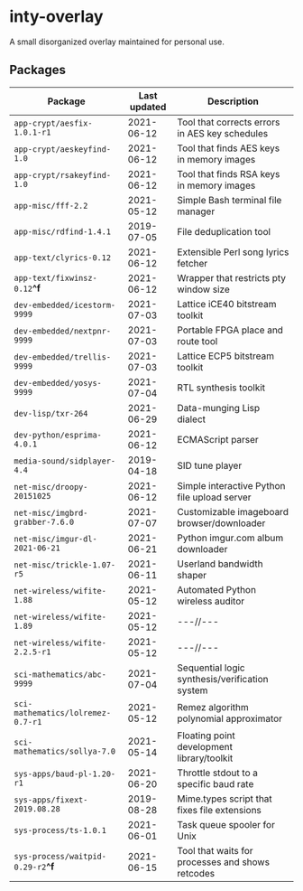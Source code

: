 inty-overlay
============
A small disorganized overlay maintained for personal use.

Packages
--------
| Package                         | Last updated | Description                                    |
| ------------------------------- | ------------ |----------------------------------------------- |
| `app-crypt/aesfix-1.0.1-r1`     | 2021-06-12   | Tool that corrects errors in AES key schedules |
| `app-crypt/aeskeyfind-1.0`      | 2021-06-12   | Tool that finds AES keys in memory images      |
| `app-crypt/rsakeyfind-1.0`      | 2021-06-12   | Tool that finds RSA keys in memory images      |
| `app-misc/fff-2.2`              | 2021-05-12   | Simple Bash terminal file manager              |
| `app-misc/rdfind-1.4.1`         | 2019-07-05   | File deduplication tool                        |
| `app-text/clyrics-0.12`         | 2021-06-12   | Extensible Perl song lyrics fetcher            |
| `app-text/fixwinsz-0.12`**^f**  | 2021-06-12   | Wrapper that restricts pty window size         |
| `dev-embedded/icestorm-9999`    | 2021-07-03   | Lattice iCE40 bitstream toolkit                |
| `dev-embedded/nextpnr-9999`     | 2021-07-03   | Portable FPGA place and route tool             |
| `dev-embedded/trellis-9999`     | 2021-07-03   | Lattice ECP5 bitstream toolkit                 |
| `dev-embedded/yosys-9999`       | 2021-07-04   | RTL synthesis toolkit                          |
| `dev-lisp/txr-264`              | 2021-06-29   | Data-munging Lisp dialect                      |
| `dev-python/esprima-4.0.1`      | 2021-06-12   | ECMAScript parser                              |
| `media-sound/sidplayer-4.4`     | 2019-04-18   | SID tune player                                |
| `net-misc/droopy-20151025`      | 2021-06-12   | Simple interactive Python file upload server   |
| `net-misc/imgbrd-grabber-7.6.0` | 2021-07-07   | Customizable imageboard browser/downloader     |
| `net-misc/imgur-dl-2021-06-21`  | 2021-06-21   | Python imgur.com album downloader              |
| `net-misc/trickle-1.07-r5`      | 2021-06-11   | Userland bandwidth shaper                      |
| `net-wireless/wifite-1.88`      | 2021-05-12   | Automated Python wireless auditor              |
| `net-wireless/wifite-1.89`      | 2021-05-12   | ---//---                                       |
| `net-wireless/wifite-2.2.5-r1`  | 2021-05-12   | ---//---                                       |
| `sci-mathematics/abc-9999`      | 2021-07-04   | Sequential logic synthesis/verification system |
| `sci-mathematics/lolremez-0.7-r1`  | 2021-05-12   | Remez algorithm polynomial approximator        |
| `sci-mathematics/sollya-7.0`    | 2021-05-14   | Floating point development library/toolkit     |
| `sys-apps/baud-pl-1.20-r1`      | 2021-06-20   | Throttle stdout to a specific baud rate        |
| `sys-apps/fixext-2019.08.28`    | 2019-08-28   | Mime.types script that fixes file extensions   |
| `sys-process/ts-1.0.1`          | 2021-06-01   | Task queue spooler for Unix                    |
| `sys-process/waitpid-0.29-r2`**^f** | 2021-06-15   | Tool that waits for processes and shows retcodes |
